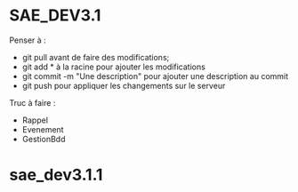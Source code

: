 # SAE_DEV3.1


Penser à : 
- git pull avant de faire des modifications; 
- git add * à la racine pour ajouter les modifications 
- git commit -m "Une description" pour ajouter une description au commit
- git push pour appliquer les changements sur le serveur


Truc à faire :

- Rappel
- Evenement
- GestionBdd
# sae_dev3.1.1
